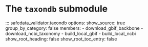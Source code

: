 # The `taxondb` submodule

::: safedata_validator.taxondb
    options:
        show_source: true
        group_by_category: false
        members:
            - download_gbif_backbone
            - download_ncbi_taxonomy
            - build_local_gbif
            - build_local_ncbi
        show_root_heading: false
        show_root_toc_entry: false
